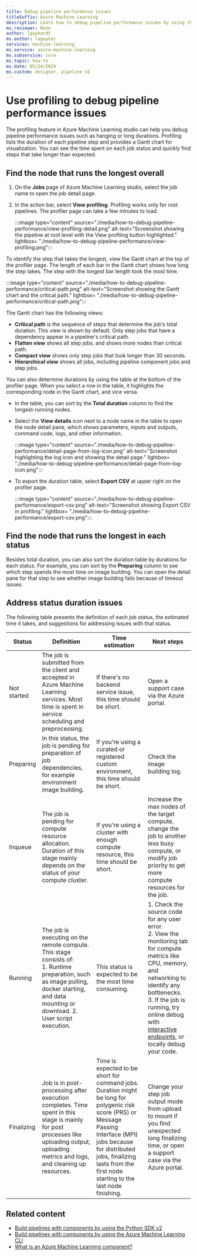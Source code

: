 ```yaml
---
title: Debug pipeline performance issues
titleSuffix: Azure Machine Learning
description: Learn how to debug pipeline performance issues by using the profile feature in Azure Machine Learning studio.
ms.reviewer: None
author: lgayhardt
ms.author: lagayhar
services: machine-learning
ms.service: azure-machine-learning
ms.subservice: core
ms.topic: how-to
ms.date: 05/24/2024
ms.custom: designer, pipeline UI
---
```

# Use profiling to debug pipeline performance issues

The profiling feature in Azure Machine Learning studio can help you debug pipeline performance issues such as hanging or long durations. Profiling lists the duration of each pipeline step and provides a Gantt chart for visualization. You can see the time spent on each job status and quickly find steps that take longer than expected.

## Find the node that runs the longest overall

1. On the **Jobs** page of Azure Machine Learning studio, select the job name to open the job detail page.
1. In the action bar, select **View profiling**. Profiling works only for root pipelines. The profiler page can take a few minutes to load.

   :::image type="content" source="./media/how-to-debug-pipeline-performance/view-profiling-detail.png" alt-text="Screenshot showing the pipeline at root level with the View profiling button highlighted." lightbox= "./media/how-to-debug-pipeline-performance/view-profiling.png":::

To identify the step that takes the longest, view the Gantt chart at the top of the profiler page. The length of each bar in the Gantt chart shows how long the step takes. The step with the longest bar length took the most time.

:::image type="content" source="./media/how-to-debug-pipeline-performance/critical-path.png" alt-text="Screenshot showing the Gantt chart and the critical path." lightbox= "./media/how-to-debug-pipeline-performance/critical-path.png":::

The Gantt chart has the following views:

- **Critical path** is the sequence of steps that determine the job's total duration. This view is shown by default. Only step jobs that have a dependency appear in a pipeline's critical path.
- **Flatten view** shows all step jobs, and shows more nodes than critical path.
- **Compact view** shows only step jobs that took longer than 30 seconds.
- **Hierarchical view** shows all jobs, including pipeline component jobs and step jobs.

You can also determine durations by using the table at the bottom of the profiler page. When you select a row in the table, it highlights the corresponding node in the Gantt chart, and vice versa.

- In the table, you can sort by the **Total duration** column to find the longest-running nodes.
- Select the **View details** icon next to a node name in the table to open the node detail pane, which shows parameters, inputs and outputs, command code, logs, and other information.

  :::image type="content" source="./media/how-to-debug-pipeline-performance/detail-page-from-log-icon.png" alt-text="Screenshot highlighting the log icon and showing the detail page." lightbox= "./media/how-to-debug-pipeline-performance/detail-page-from-log-icon.png":::

- To export the duration table, select **Export CSV** at upper right on the profiler page.

  :::image type="content" source="./media/how-to-debug-pipeline-performance/export-csv.png" alt-text="Screenshot showing Export CSV in profiling." lightbox= "./media/how-to-debug-pipeline-performance/export-csv.png":::

## Find the node that runs the longest in each status

Besides total duration, you can also sort the duration table by durations for each status. For example, you can sort by the **Preparing** column to see which step spends the most time on image building. You can open the detail pane for that step to see whether image building fails because of timeout issues.

## Address status duration issues

The following table presents the definition of each job status, the estimated time it takes, and suggestions for addressing issues with that status.

| Status | Definition | Time estimation | Next steps |
|------|--------------|-------------|----------|
| Not started | The job is submitted from the client and accepted in Azure Machine Learning services. Most time is spent in service scheduling and preprocessing. | If there's no backend service issue, this time should be short.| Open a support case via the Azure portal. |
|Preparing | In this status, the job is pending for preparation of job dependencies, for example environment image building.| If you're using a curated or registered custom environment, this time should be short. | Check the image building log. |
|Inqueue | The job is pending for compute resource allocation. Duration of this stage mainly depends on the status of your compute cluster.| If you're using a cluster with enough compute resource, this time should be short. | Increase the max nodes of the target compute, change the job to another less busy compute, or modify job priority to get more compute resources for the job. |
|Running | The job is executing on the remote compute. This stage consists of: <br> 1. Runtime preparation, such as image pulling, docker starting, and data mounting or download. 2. User script execution. | This status is expected to be the most time consuming. | 1. Check the source code for any user error. <br>  2. View the monitoring tab for compute metrics like CPU, memory, and networking to identify any bottlenecks. <br> 3. If the job is running, try online debug with [interactive endpoints](how-to-interactive-jobs.md), or locally debug your code. |
| Finalizing | Job is in post-processing after execution completes. Time spent in this stage is mainly for post processes like uploading output, uploading metrics and logs, and cleaning up resources.| Time is expected to be short for command jobs. Duration might be long for polygenic risk score (PRS) or Message Passing Interface (MPI) jobs because for distributed jobs, finalizing lasts from the first node starting to the last node finishing. | Change your step job output mode from upload to mount if you find unexpected long finalizing time, or open a support case via the Azure portal. |

## Related content

- [Build pipelines with components by using the Python SDK v2](./how-to-create-component-pipeline-python.md)
- [Build pipelines with components by using the Azure Machine Learning CLI](./how-to-create-component-pipelines-cli.md)
- [What is an Azure Machine Learning component?](./concept-component.md)